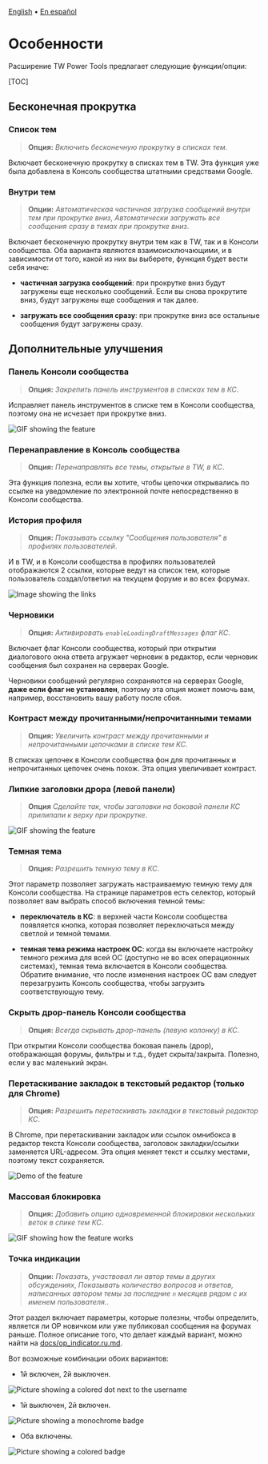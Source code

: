 [English](features.md) • [En español](features.es.md)

# Особенности
Расширение TW Power Tools предлагает следующие функции/опции:

[TOC]

## Бесконечная прокрутка
### Список тем
> **Опция:** _Включить бесконечную прокрутку в списках тем_.

Включает бесконечную прокрутку в списках тем в TW. Эта функция уже была добавлена в Консоль сообщества штатными средствами Google.


### Внутри тем
> **Опции:** _Автоматическая частичная загрузка сообщений внутри тем при прокрутке вниз_, _Автоматически загружать все сообщения сразу в темах при прокрутке вниз_.



Включает бесконечную прокрутку внутри тем как в TW, так и в Консоли сообщества.
Оба варианта являются взаимоисключающими, и в зависимости от того, какой из них вы выберете,
функция будет вести себя иначе:

- **частичная загрузка сообщений**: при прокрутке вниз будут загружены еще несколько сообщений. Если вы снова прокрутите вниз, будут загружены еще сообщения и так далее.


- **загружать все сообщения сразу**: при прокрутке вниз все остальные сообщения будут загружены сразу.


## Дополнительные улучшения
### Панель Консоли сообщества
> **Опция:** _Закрепить панель инструментов в списках тем в КС_.

Исправляет панель инструментов в списке тем в Консоли сообщества, поэтому она не исчезает при прокрутке вниз.


![GIF showing the feature](resources/fix_toolbar.gif)

### Перенаправление в Консоль сообщества
> **Опция:** _Перенаправлять все темы, открытые в TW, в КС_.

Эта функция полезна, если вы хотите, чтобы цепочки открывались по ссылке на уведомление по электронной почте непосредственно в Консоли сообщества.


### История профиля
> **Опция:** _Показывать ссылку "Сообщения пользователя" в профилях пользователей_.

И в TW, и в Консоли сообщества в профилях пользователей отображаются 2 ссылки, которые ведут на список тем, которые пользователь создал/ответил на текущем форуме и во всех форумах.



![Image showing the links](resources/previous_posts.jpg)

### Черновики
> **Опция:** _Активировать `enableLoadingDraftMessages` флаг КС_.


Включает флаг Консоли сообщества, который при открытии диалогового окна ответа агружает черновик в редактор, если черновик сообщения был сохранен на серверах Google.



Черновики сообщений регулярно сохраняются на серверах Google, **даже если флаг не установлен**, поэтому эта опция может помочь вам, например, восстановить вашу работу после сбоя.



### Контраст между прочитанными/непрочитанными темами
> **Опция:** _Увеличить контраст между прочитанными и непрочитанными цепочками в списке тем КС_.


В списках цепочек в Консоли сообщества фон для прочитанных и непрочитанных цепочек очень похож. Эта опция увеличивает контраст.


### Липкие заголовки дрора (левой панели)
> **Опция** _Сделайте так, чтобы заголовки на боковой панели КС прилипали к верху при прокрутке_.


![GIF showing the feature](resources/sticky_headers.gif)

### Темная тема
> **Опция:** _Разрешить темную тему в КС_.

Этот параметр позволяет загружать настраиваемую темную тему для Консоли сообщества. На странице параметров есть селектор, который позволяет вам выбрать способ включения темной темы:



- **переключатель в КС**: в верхней части Консоли сообщества появляется кнопка, которая позволяет переключаться между светлой и темной темами.

- **темная тема режима настроек ОС**: когда вы включаете настройку темного режима для всей ОС (доступно не во всех операционных системах), темная тема включается в Консоли сообщества. Обратите внимание, что после изменения настроек ОС вам следует перезагрузить Консоль сообщества, чтобы загрузить соответствующую тему.




### Скрыть дрор-панель Консоли сообщества
> **Опция:** _Всегда скрывать дрор-панель (левую колонку) в КС_.


При открытии Консоли сообщества боковая панель (дрор), отображающая форумы, фильтры и т.д., будет скрыта/закрыта. Полезно, если у вас маленький экран.


### Перетаскивание закладок в текстовый редактор (только для Chrome)
> **Опция:** _Разрешить перетаскивать закладки в текстовый редактор КС_.


В Chrome, при перетаскивании закладок или ссылок омнибокса в редактор текста Консоли сообщества, заголовок закладки/ссылки заменяется URL-адресом. Эта опция меняет текст и ссылку местами, поэтому текст сохраняется.



![Demo of the feature](resources/drag_and_drop_fix.gif)

### Массовая блокировка
> **Опция:** _Добавить опцию одновременной блокировки нескольких веток в спике тем КС_.


![GIF showing how the feature works](resources/batch_lock.gif)

### Точка индикации
> **Опции:** _Показать, участвовал ли автор темы в других обсуждениях_, _Показывать количество вопросов и ответов, написанных автором темы за последние `n` месяцев рядом с их именем пользователя._.



Этот раздел включает параметры, которые полезны, чтобы определить, является ли OP новичком или уже публиковал сообщения на форумах раньше. Полное описание того, что делает каждый вариант, можно найти на [docs/op\_indicator.ru.md](op_indicator.ru.md).



Вот возможные комбинации обоих вариантов:

- 1й включен, 2й выключен.

![Picture showing a colored dot next to the username](resources/op_indicator_1.gif)

- 1й выключен, 2й включен.

![Picture showing a monochrome badge](resources/op_indicator_2.gif)

- Оба включены.

![Picture showing a colored badge](resources/op_indicator_3.gif)
